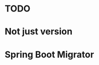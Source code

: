 # TODO 

# Not just version
<!--
Note that I'm not talking about merely changing version numbers,
but actually changing your source code.
You don't want to upgrade, and then have your IDE underline
old patterns and deprecated code paths, for you to fix manually.
-->

# Spring Boot Migrator

<!--
Another interesting development, is the Spring Boot Migrator project.
It builds upon OpenRewrite, to migrate projects towards Spring from other frameworks.
It takes a slightly different, more interactive approach, which will be helpful when Spring Boot 3 arrives in November.
-->